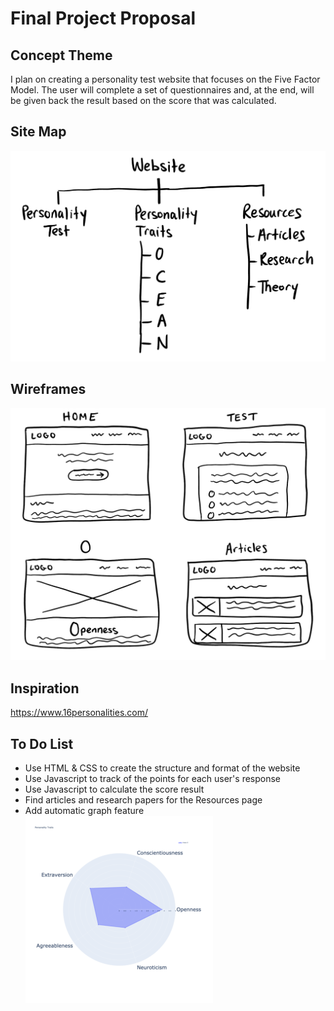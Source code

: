 # Final Project Proposal

## Concept Theme
I plan on creating a personality test website that focuses on the Five Factor Model.
The user will complete a set of questionnaires and, at the end, will be given back the result based on the score that was calculated.

## Site Map
![](images/site_map.png)

## Wireframes
![](images/wireframes.png)

## Inspiration
https://www.16personalities.com/

## To Do List
- Use HTML & CSS to create the structure and format of the website
- Use Javascript to track of the points for each user's response
- Use Javascript to calculate the score result
- Find articles and research papers for the Resources page
- Add automatic graph feature
![](images/graph.png)